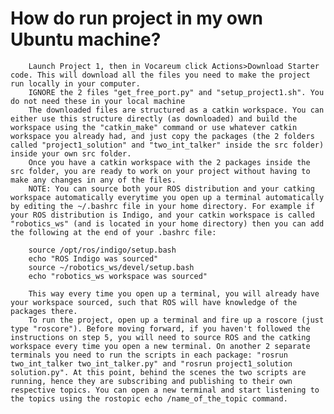 
# How do run project in my own Ubuntu machine?

        Launch Project 1, then in Vocareum click Actions>Download Starter code. This will download all the files you need to make the project run locally in your computer.
        IGNORE the 2 files "get_free_port.py" and "setup_project1.sh". You do not need these in your local machine 
        The downloaded files are structured as a catkin workspace. You can either use this structure directly (as downloaded) and build the workspace using the "catkin_make" command or use whatever catkin workspace you already had, and just copy the packages (the 2 folders called "project1_solution" and "two_int_talker" inside the src folder) inside your own src folder. 
        Once you have a catkin workspace with the 2 packages inside the src folder, you are ready to work on your project without having to make any changes in any of the files. 
        NOTE: You can source both your ROS distribution and your catking workspace automatically everytime you open up a terminal automatically by editing the ~/.bashrc file in your home directory. For example if your ROS distribution is Indigo, and your catkin workspace is called "robotics_ws" (and is located in your home directory) then you can add the following at the end of your .bashrc file:

        source /opt/ros/indigo/setup.bash
        echo "ROS Indigo was sourced"
        source ~/robotics_ws/devel/setup.bash
        echo "robotics_ws workspace was sourced"

        This way every time you open up a terminal, you will already have your workspace sourced, such that ROS will have knowledge of the packages there.
        To run the project, open up a terminal and fire up a roscore (just type "roscore"). Before moving forward, if you haven't followed the instructions on step 5, you will need to source ROS and the catking workspace every time you open a new terminal. On another 2 separate terminals you need to run the scripts in each package: "rosrun two_int_talker two_int_talker.py" and "rosrun project1_solution solution.py". At this point, behind the scenes the two scripts are running, hence they are subscribing and publishing to their own respective topics. You can open a new terminal and start listening to the topics using the rostopic echo /name_of_the_topic command.